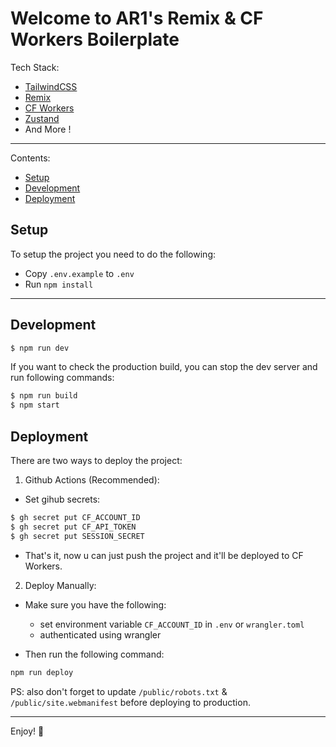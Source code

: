 # Welcome to AR1's Remix & CF Workers Boilerplate

Tech Stack:

- [TailwindCSS](https://tailwindcss.com/)
- [Remix](https://remix.run/)
- [CF Workers](https://cloudflare.com/workers/)
- [Zustand](https://github.com/pmndrs/zustand)
- And More !

---

Contents:

- [Setup](#setup)
- [Development](#development)
- [Deployment](#deployment)

## Setup

To setup the project you need to do the following:

- Copy `.env.example` to `.env`
- Run `npm install`

---

## Development

```sh
$ npm run dev
```

If you want to check the production build, you can stop the dev server and run
following commands:

```sh
$ npm run build
$ npm start
```

## Deployment

There are two ways to deploy the project:

1. Github Actions (Recommended):

- Set gihub secrets:

```sh
$ gh secret put CF_ACCOUNT_ID
$ gh secret put CF_API_TOKEN
$ gh secret put SESSION_SECRET
```

- That's it, now u can just push the project and it'll be deployed to CF
  Workers.

2. Deploy Manually:

- Make sure you have the following:

  - set environment variable `CF_ACCOUNT_ID` in `.env` or `wrangler.toml`
  - authenticated using wrangler

- Then run the following command:

```sh
npm run deploy
```

PS: also don't forget to update `/public/robots.txt` &
`/public/site.webmanifest` before deploying to production.

---

Enjoy! 💚
